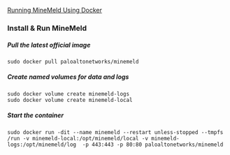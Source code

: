 [Running MineMeld Using Docker](https://live.paloaltonetworks.com/t5/MineMeld-Articles/Running-MineMeld-using-Docker/ta-p/289062)

### Install & Run MineMeld
##### Pull the latest official image
```
sudo docker pull paloaltonetworks/minemeld
```
##### Create named volumes for data and logs
```
sudo docker volume create minemeld-logs
sudo docker volume create minemeld-local
```
##### Start the container
```
sudo docker run -dit --name minemeld --restart unless-stopped --tmpfs /run -v minemeld-local:/opt/minemeld/local -v minemeld-logs:/opt/minemeld/log  -p 443:443 -p 80:80 paloaltonetworks/minemeld
```
